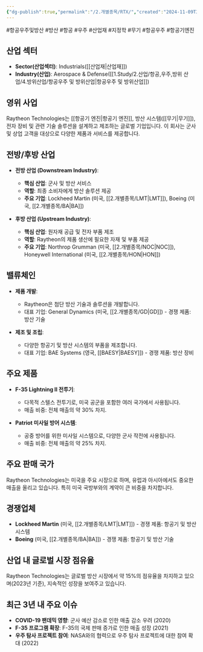 ```yaml
---
{"dg-publish":true,"permalink":"/2.개별종목/RTX/","created":"2024-11-09T22:37:37.519+09:00","updated":"2025-06-03T20:06:01.050+09:00"}
---
```


#항공우주및방산 #방산 #항공 #우주 #산업재 #지정학 #무기 #항공우주 #항공기엔진

## 산업 섹터

- **Sector(산업섹터)**: Industrials([[산업재\|산업재]])
- **Industry(산업)**: Aerospace & Defense([[1.Study/2.산업/항공,우주,방위 산업/4.방위산업/항공우주 및 방위산업\|항공우주 및 방위산업]])

## 영위 사업

Raytheon Technologies는 [[항공기 엔진\|항공기 엔진]], 방산 시스템([[무기\|무기]]), 전자 장비 및 관련 기술 솔루션을 설계하고 제조하는 글로벌 기업입니다. 이 회사는 군사 및 상업 고객을 대상으로 다양한 제품과 서비스를 제공합니다.

## 전방/후방 산업

- **전방 산업 (Downstream Industry)**:
    
    - **핵심 산업**: 군사 및 방산 서비스
    - **역할**: 최종 소비자에게 방산 솔루션 제공
    - **주요 기업**: Lockheed Martin (미국, [[2.개별종목/LMT\|LMT]]), Boeing (미국, [[2.개별종목/BA\|BA]])
    
- **후방 산업 (Upstream Industry)**:
    
    - **핵심 산업**: 원자재 공급 및 전자 부품 제조
    - **역할**: Raytheon의 제품 생산에 필요한 자재 및 부품 제공
    - **주요 기업**: Northrop Grumman (미국, [[2.개별종목/NOC\|NOC]]), Honeywell International (미국, [[2.개별종목/HON\|HON]])
    

## 밸류체인

- **제품 개발**:
    
    - Raytheon은 첨단 방산 기술과 솔루션을 개발합니다.
    - 대표 기업: General Dynamics (미국, [[2.개별종목/GD\|GD]]) - 경쟁 제품: 방산 기술
    
- **제조 및 조립**:
    
    - 다양한 항공기 및 방산 시스템의 부품을 제조합니다.
    - 대표 기업: BAE Systems (영국, [[BAESY\|BAESY]]) - 경쟁 제품: 방산 장비
    

## 주요 제품

- **F-35 Lightning II 전투기**:
    
    - 다목적 스텔스 전투기로, 미국 공군을 포함한 여러 국가에서 사용됩니다.
    - 매출 비중: 전체 매출의 약 30% 차지.
    
- **Patriot 미사일 방어 시스템**:
    
    - 공중 방어를 위한 미사일 시스템으로, 다양한 군사 작전에 사용됩니다.
    - 매출 비중: 전체 매출의 약 25% 차지.
    

## 주요 판매 국가

Raytheon Technologies는 미국을 주요 시장으로 하며, 유럽과 아시아에서도 중요한 매출을 올리고 있습니다. 특히 미국 국방부와의 계약이 큰 비중을 차지합니다.

## 경쟁업체

- **Lockheed Martin** (미국, [[2.개별종목/LMT\|LMT]]) - 경쟁 제품: 항공기 및 방산 시스템
- **Boeing** (미국, [[2.개별종목/BA\|BA]]) - 경쟁 제품: 항공기 및 방산 기술

## 산업 내 글로벌 시장 점유율

Raytheon Technologies는 글로벌 방산 시장에서 약 15%의 점유율을 차지하고 있으며(2023년 기준), 지속적인 성장을 보여주고 있습니다.

## 최근 3년 내 주요 이슈

- **COVID-19 팬데믹 영향**: 군사 예산 감소로 인한 매출 감소 우려 (2020)
- **F-35 프로그램 확장**: F-35의 국제 판매 증가로 인한 매출 성장 (2021)
- **우주 탐사 프로젝트 참여**: NASA와의 협력으로 우주 탐사 프로젝트에 대한 참여 확대 (2022)